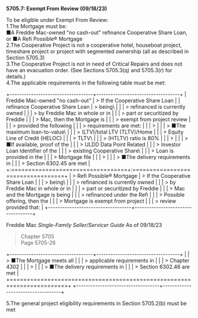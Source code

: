 **5705.7: Exempt From Review (09/18/23)**

To be eligible under Exempt From Review:\
1.The Mortgage must be:\
■A Freddie Mac-owned "no cash-out" refinance Cooperative Share Loan, or
■A Refi Possible® Mortgage\
2.The Cooperative Project is not a cooperative hotel, houseboat project,
timeshare project or project with segmented ownership (all as described
in Section 5705.3)\
3.The Cooperative Project is not in need of Critical Repairs and does
not have an evacuation order. (See Sections 5705.3(q) and 5705.3(r) for
details.)\
4.The applicable requirements in the following table must be met:

+-----------------------------------+-----------------------------------+
| Freddie Mac-owned "no cash-out"   | > If the Cooperative Share Loan   |
| refinance Cooperative Share Loan  | > being\                          |
|                                   | > refinanced is currently owned   |
|                                   | > by Freddie Mac in whole or in   |
|                                   | > part or securitized by Freddie  |
|                                   | > Mac, then the Mortgage is       |
|                                   | > exempt from project review      |
|                                   | > provided the following          |
|                                   | > requirements are met:           |
|                                   | >                                 |
|                                   | > ■The maximum loan-to-value\     |
|                                   | > (LTV)/total LTV (TLTV)/Home     |
|                                   | > Equity Line of Credit (HELOC)   |
|                                   | > TLTV\                           |
|                                   | > (HTLTV) ratio is 80%            |
|                                   | >                                 |
|                                   | > ■If available, proof of the     |
|                                   | > ULDD Data Point Related         |
|                                   | > Investor Loan Identifier of the |
|                                   | > existing Cooperative Share\     |
|                                   | > Loan is provided in the         |
|                                   | > Mortgage file                   |
|                                   | >                                 |
|                                   | > ■The delivery requirements in   |
|                                   | > Section 6302.45 are met         |
+:==================================+:==================================+
| > Refi Possible® Mortgage         | > If the Cooperative Share Loan   |
|                                   | > being\                          |
|                                   | > refinanced is currently owned   |
|                                   | > by Freddie Mac in whole or in   |
|                                   | > part or securitized by Freddie  |
|                                   | > Mac and the Mortgage is being   |
|                                   | > refinanced under the Refi       |
|                                   | > Possible offering, then the     |
|                                   | > Mortgage is exempt from project |
|                                   | > review provided that:           |
+-----------------------------------+-----------------------------------+

Freddie Mac *Single-Family Seller/Servicer Guide* As of 09/18/23

> Chapter 5705\
> Page 5705-26

+-----------------------------------+-----------------------------------+
|                                   | > ■The Mortgage meets all         |
|                                   | > applicable requirements in      |
|                                   | > Chapter 4302                    |
|                                   | >                                 |
|                                   | > ■The delivery requirements in   |
|                                   | > Section 6302.46 are met         |
+===================================+===================================+
+-----------------------------------+-----------------------------------+

5.The general project eligibility requirements in Section 5705.2(b) must
be met